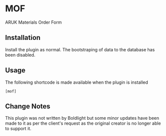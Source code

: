 # MOF
ARUK Materials Order Form

## Installation
Install the plugin as normal.
The bootstraping of data to the database has been disabled.

## Usage
The following shortcode is made available when the plugin is installed
```
[mof]
```
## Change Notes
This plugin was not written by Boldlight but some minor updates have been made to it as per the client's request as the original creator is no longer able to support it.
